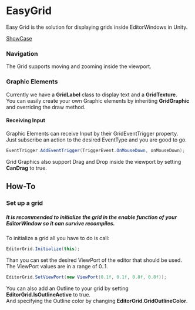 # EasyGrid

Easy Grid is the solution for displaying grids inside EditorWindows in Unity.

[ShowCase](https://github.com/LukasKastern/EasyGrid/raw/master/showcase.gif)


### Navigation

The Grid supports moving and zooming inside the viewport.

### Graphic Elements

Currently we have a **GridLabel** class to display text and a **GridTexture**. <br>
You can easily create your own Graphic elements by inheriting **GridGraphic** and overriding the draw method.

#### Receiving Input

Graphic Elements can receive Input by their GridEventTrigger property. <br>
Just subscribe an action to the desired EventType and you are good to go.

```csharp
EventTrigger.AddEventTrigger(TriggerEvent.OnMouseDown, onMouseDown);
```
Grid Graphics also support Drag and Drop inside the viewport by setting **CanDrag** to true.

## How-To

### Set up a grid

##### It is recommended to initialize the grid in the enable function of your EditorWindow so it can survive recompiles.

To initialize a grid all you have to do is call:

```csharp
EditorGrid.Initialize(this);
```

Than you can set the desired ViewPort of the editor that should be used. <br>
The ViewPort values are in a range of 0..1.

``` csharp
EditorGrid.SetViewPort(new ViewPort(0.1f, 0.1f, 0.8f, 0.8f));
```

You can also add an Outline to your grid by setting **EditorGrid.IsOutlineActive** to true. <br>
And specifying the Outline color by changing **EditorGrid.GridOutlineColor**.


